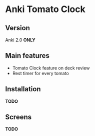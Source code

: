 # Anki Tomato Clock

## Version
Anki 2.0 **ONLY**

## Main features
* Tomato Clock feature on deck review
* Rest timer for every tomato

## Installation
**TODO**

## Screens
**TODO**
